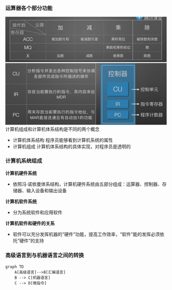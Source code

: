 ### 运算器各个部分功能
![](../picture/计算机部件功能1.png)
![](../picture/计算机部件功能2.png)
计算机组成和计算机体系结构是不同的两个概念
- 计算机体系结构
程序员能够看到计算机系统的属性
- 计算机组成
计算机体系结构的具体实现，对程序员是透明的  

### 计算机系统组成
**计算机硬件系统**
- 依照冯·诺依曼体系结构，计算机硬件系统由五部分组成：运算器、控制器、存储器、输入设备和输出设备  

**计算机软件系统**  
- 分为系统软件和应用软件

**计算机软件和硬件的关系**  
- 软件可以充分发挥机器的“硬件”功能，提高工作效率，“软件”能的发挥必须依托“硬件”的支持

### 高级语言到与机器语言之间的转换
```mermaid
graph TD
    A[高级语言]-->B[汇编语言]
    B --> C[机器语言]
    C --> D[微指令]
```
